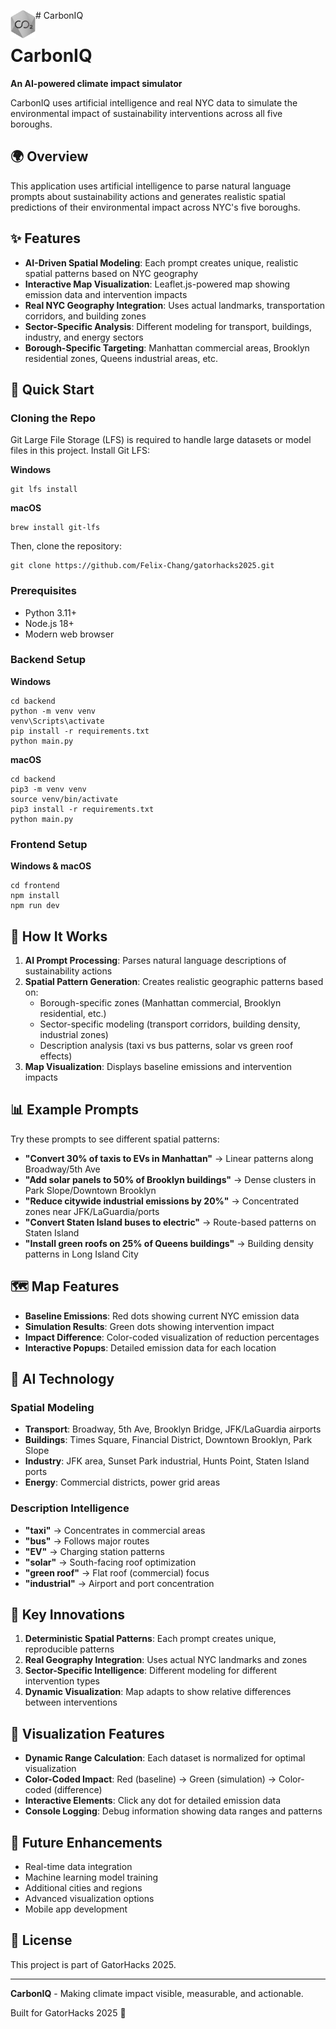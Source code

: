 <img src="carboniq-logo.png" alt="CarbonIQ Logo" width="40" align="left"/> # CarbonIQ

# CarbonIQ

**An AI-powered climate impact simulator**

CarbonIQ uses artificial intelligence and real NYC data to simulate the environmental impact of sustainability interventions across all five boroughs.

## 🌍 Overview

This application uses artificial intelligence to parse natural language prompts about sustainability actions and generates realistic spatial predictions of their environmental impact across NYC's five boroughs.

## ✨ Features

- **AI-Driven Spatial Modeling**: Each prompt creates unique, realistic spatial patterns based on NYC geography
- **Interactive Map Visualization**: Leaflet.js-powered map showing emission data and intervention impacts
- **Real NYC Geography Integration**: Uses actual landmarks, transportation corridors, and building zones
- **Sector-Specific Analysis**: Different modeling for transport, buildings, industry, and energy sectors
- **Borough-Specific Targeting**: Manhattan commercial areas, Brooklyn residential zones, Queens industrial areas, etc.

## 🚀 Quick Start

### Cloning the Repo

Git Large File Storage (LFS) is required to handle large datasets or model files in this project. Install Git LFS:

**Windows**
```
git lfs install
```

**macOS**
```
brew install git-lfs
```

Then, clone the repository:
```
git clone https://github.com/Felix-Chang/gatorhacks2025.git
```

### Prerequisites
- Python 3.11+
- Node.js 18+
- Modern web browser

### Backend Setup
**Windows**
```
cd backend
python -m venv venv
venv\Scripts\activate
pip install -r requirements.txt
python main.py
```

**macOS**
```
cd backend
pip3 -m venv venv
source venv/bin/activate
pip3 install -r requirements.txt
python main.py
```

### Frontend Setup
**Windows & macOS**
```
cd frontend
npm install
npm run dev
```

## 🎯 How It Works

1. **AI Prompt Processing**: Parses natural language descriptions of sustainability actions
2. **Spatial Pattern Generation**: Creates realistic geographic patterns based on:
   - Borough-specific zones (Manhattan commercial, Brooklyn residential, etc.)
   - Sector-specific modeling (transport corridors, building density, industrial zones)
   - Description analysis (taxi vs bus patterns, solar vs green roof effects)
3. **Map Visualization**: Displays baseline emissions and intervention impacts

## 📊 Example Prompts

Try these prompts to see different spatial patterns:

- **"Convert 30% of taxis to EVs in Manhattan"** → Linear patterns along Broadway/5th Ave
- **"Add solar panels to 50% of Brooklyn buildings"** → Dense clusters in Park Slope/Downtown Brooklyn  
- **"Reduce citywide industrial emissions by 20%"** → Concentrated zones near JFK/LaGuardia/ports
- **"Convert Staten Island buses to electric"** → Route-based patterns on Staten Island
- **"Install green roofs on 25% of Queens buildings"** → Building density patterns in Long Island City

## 🗺️ Map Features

- **Baseline Emissions**: Red dots showing current NYC emission data
- **Simulation Results**: Green dots showing intervention impact
- **Impact Difference**: Color-coded visualization of reduction percentages
- **Interactive Popups**: Detailed emission data for each location

## 🧠 AI Technology

### Spatial Modeling
- **Transport**: Broadway, 5th Ave, Brooklyn Bridge, JFK/LaGuardia airports
- **Buildings**: Times Square, Financial District, Downtown Brooklyn, Park Slope
- **Industry**: JFK area, Sunset Park industrial, Hunts Point, Staten Island ports
- **Energy**: Commercial districts, power grid areas

### Description Intelligence
- **"taxi"** → Concentrates in commercial areas
- **"bus"** → Follows major routes  
- **"EV"** → Charging station patterns
- **"solar"** → South-facing roof optimization
- **"green roof"** → Flat roof (commercial) focus
- **"industrial"** → Airport and port concentration

## 🌟 Key Innovations

1. **Deterministic Spatial Patterns**: Each prompt creates unique, reproducible patterns
2. **Real Geography Integration**: Uses actual NYC landmarks and zones
3. **Sector-Specific Intelligence**: Different modeling for different intervention types
4. **Dynamic Visualization**: Map adapts to show relative differences between interventions

## 🎨 Visualization Features

- **Dynamic Range Calculation**: Each dataset is normalized for optimal visualization
- **Color-Coded Impact**: Red (baseline) → Green (simulation) → Color-coded (difference)
- **Interactive Elements**: Click any dot for detailed emission data
- **Console Logging**: Debug information showing data ranges and patterns

## 🚀 Future Enhancements

- Real-time data integration
- Machine learning model training
- Additional cities and regions
- Advanced visualization options
- Mobile app development

## 📄 License

This project is part of GatorHacks 2025.

---

**CarbonIQ** - Making climate impact visible, measurable, and actionable.

Built for GatorHacks 2025 🐊
